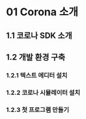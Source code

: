 # 01 Corona 소개

## 1.1 코로나 SDK 소개

## 1.2 개발 환경 구축

### 1.2.1 텍스트 에디터 설치

### 1.2.2 코로나 시뮬레이터 설치

### 1.2.3 첫 프로그램 만들기
